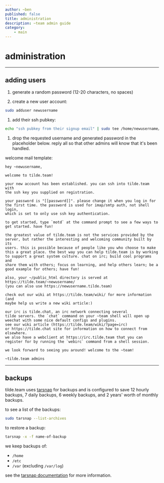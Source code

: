 ```yaml
---
author: ~ben
published: false
title: administration
description: ~team admin guide
category:
    - main
---
```


# administration
---


## adding users

1. generate a random password (12-20 characters, no spaces)

1. create a new user account:
```bash
sudo adduser newusername
```

1. add their ssh pubkey:
```bash
echo "ssh pubkey from their signup email" | sudo tee /home/newusername/.ssh/authorized_keys
```

1. drop the requested username and generated password in the placeholder below. reply all so that other admins will know that it's been handled.

welcome mail template:
```
hey ~newusername,

welcome to tilde.team!

your new account has been established. you can ssh into tilde.team with
the ssh key you supplied on registration.

your password is "[[password]]". please change it when you log in for
the first time. the password is used for imap/smtp auth, not shell login,
which is set to only use ssh key authentication.

to get started, type `motd` at the command prompt to see a few ways to
get started. have fun!

the greatest value of tilde.team is not the services provided by the
server, but rather the interesting and welcoming community built by its
users. this is possible because of people like you who choose to make
this a great place. the best way you can help tilde.team is by working
to support a great system culture. chat on irc; build cool programs and
share them with others; focus on learning, and help others learn; be a
good example for others; have fun!

also, your ~/public_html directory is served at
https://tilde.team/~newusername/
(you can also use https://newusername.tilde.team)

check out our wiki at https://tilde.team/wiki/ for more information (and
maybe help us write a new wiki article:)

our irc is tilde.chat, an irc network connecting several
tilde servers. the `chat` command on your ~team shell will open up
weechat with some nice default configs and plugins.
see our wiki article (https://tilde.team/wiki/?page=irc)
or https://tilde.chat site for information on how to connect from elsewhere.
we also have a webclient at https://irc.tilde.team that you can
register for by running the `webirc` command from a shell session.

we look forward to seeing you around! welcome to the ~team!

~tilde.team admins
```



---
## backups

tilde.team uses [tarsnap](https://tarsnap.com) for backups and is configured to save 12 hourly backups, 7 daily backups, 6 weekly backups, and 2 years' worth of monthly backups.

to see a list of the backups:
```bash
sudo tarsnap --list-archives
```

to restore a backup:
```bash
tarsnap -x -f name-of-backup
```

we keep backups of:
* `/home`
* `/etc`
* `/var` (excluding `/var/log`)

see the [tarsnap documentation](https://www.tarsnap.com/usage.html) for more information.
